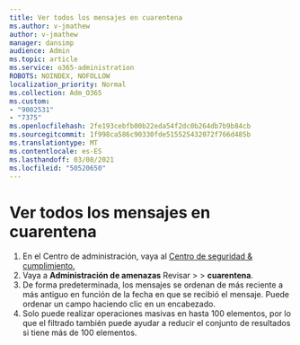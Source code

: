 ```yaml
---
title: Ver todos los mensajes en cuarentena
ms.author: v-jmathew
author: v-jmathew
manager: dansimp
audience: Admin
ms.topic: article
ms.service: o365-administration
ROBOTS: NOINDEX, NOFOLLOW
localization_priority: Normal
ms.collection: Adm_O365
ms.custom:
- "9002531"
- "7375"
ms.openlocfilehash: 2fe193cebfb00b22eda54f2dc0b264db7b9b84cb
ms.sourcegitcommit: 1f998ca586c90330fde515525432072f766d485b
ms.translationtype: MT
ms.contentlocale: es-ES
ms.lasthandoff: 03/08/2021
ms.locfileid: "50520650"
---
```

# <a name="view-all-quarantined-messages"></a>Ver todos los mensajes en cuarentena

1. En el Centro de administración, vaya al [Centro de seguridad & cumplimiento.](https://go.microsoft.com/fwlink/p/?linkid=2077143)
2. Vaya a **Administración de amenazas** Revisar  >    >  **cuarentena**.
3. De forma predeterminada, los mensajes se ordenan de más reciente a más antiguo en función de la fecha en que se recibió el mensaje. Puede ordenar un campo haciendo clic en un encabezado.
4. Solo puede realizar operaciones masivas en hasta 100 elementos, por lo que el filtrado también puede ayudar a reducir el conjunto de resultados si tiene más de 100 elementos.
